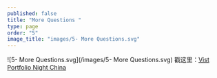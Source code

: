 ```yaml
---
published: false
title: "More Questions "
type: page
order: "5"
image_title: "images/5- More Questions.svg"
---
```


![5- More Questions.svg](/images/5- More Questions.svg)
戳这里：[Vist Portfolio Night China]()